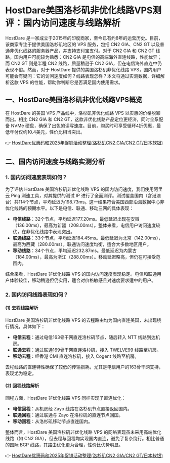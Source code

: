 # HostDare美国洛杉矶非优化线路VPS测评：国内访问速度与线路解析

HostDare 是一家成立于2015年的印度商家，至今已有约8年的运营历史。目前，该商家专注于提供美国洛杉矶地区的 VPS 服务，包括 CN2 GIA、CN2 GT 以及普通非优化线路的服务器产品，并支持支付宝支付。对于 CN2 GIA 和 CN2 GT 线路，国内用户可能较为熟悉：CN2 GIA 是电信的高端海外直连线路，性能优异；而 CN2 GT 则是半程 CN2 线路，质量稍逊于 CN2 GIA，但在电信海外直连中仍表现不俗。然而，对于 HostDare 提供的美国洛杉矶非优化线路 VPS，国内用户可能会有疑问：它的访问速度如何？线路表现怎样？本文将通过实测数据，详细解析这款 VPS 的性能，帮助你判断它是否满足国内使用需求。

## 一、HostDare美国洛杉矶非优化线路VPS概览

在 HostDare 的美国 VPS 产品线中，洛杉矶非优化线路 VPS 以实惠的价格脱颖而出。相比 CN2 GIA 和 CN2 GT，这款非优化线路产品定位更经济，同时全系配备 NVMe 硬盘，确保了出色的读写速度。目前，购买时可享受循环4折优惠，最低年付仅约10.4美元，性价比相当突出。

👉 [HostDare优惠码和2025年促销活动整理(洛杉矶CN2 GIA/CN2 GT/日本软银)](https://bit.ly/hostdare)

## 二、国内访问速度与线路实测分析

### 1. 国内访问速度表现如何？

为了评估 HostDare 美国洛杉矶非优化线路 VPS 的国内访问速度，我们使用阿里云 Ping 测速工具，对其提供的测试 IP 进行了全面测评。测试覆盖国内（含港澳台）共114个节点，平均延迟为198.73ms。这一结果符合美国西部沿海数据中心非优化线路的预期水平。以下是电信、联通、移动三网的具体表现：

- **电信线路**：32个节点，平均延迟177.20ms。最低延迟出现在安徽（136.00ms），最高为新疆（208.00ms）。整体来看，电信用户访问速度较优，在非优化线路中表现突出。
- **联通线路**：33个节点，平均延迟184.45ms。最低延迟为北京（142.00ms），最高为西藏（280.00ms）。联通访问速度均衡，适合大多数地区用户。
- **移动线路**：34个节点，平均延迟232.87ms。最低延迟为内蒙古（184.00ms），最高为浙江（288.00ms）。移动延迟略高，但仍在可接受范围内。

综合来看，HostDare 非优化线路 VPS 的国内访问速度表现稳定。电信和联通用户体验较佳，移动稍逊但仍实用，适合对价格敏感且对速度要求适中的用户。

### 2. 国内访问线路表现如何？

#### (1) 去程线路解析

HostDare 美国洛杉矶非优化线路 VPS 的去程路由均为国内直连美国，未出现绕行情况，具体如下：

- **电信去程**：通过电信163骨干网直连洛杉矶节点，随后转入 NTT 线路到达机房。
- **联通去程**：通过联通169骨干网直连洛杉矶，接入 TWELVE99 线路至机房。
- **移动去程**：经香港 CMI 直连洛杉矶，接入 Cogent 线路至机房。

去程线路的直连特性确保了较低的传输损耗，尤其是电信用户的163骨干网支持，表现尤为稳定。

#### (2) 回程线路解析

回程方面，HostDare 非优化线路 VPS 同样实现了直连优化：

- **电信回程**：从机房经 Zayo 线路在洛杉矶节点直接返回国内。
- **联通回程**：通过联通与 Zayo 在洛杉矶的直连节点回国。
- **移动回程**：从洛杉矶移动节点直连国内。

整体而言，HostDare 美国洛杉矶非优化线路 VPS 的网络表现虽未采用高端优化线路（如 CN2 GIA），但去程与回程均实现国内直连，避免了复杂绕行。相比普通的国际 BGP 线路，其路由优化更为合理，性价比优势明显。

👉 [HostDare优惠码和2025年促销活动整理(洛杉矶CN2 GIA/CN2 GT/日本软银)](https://bit.ly/hostdare)